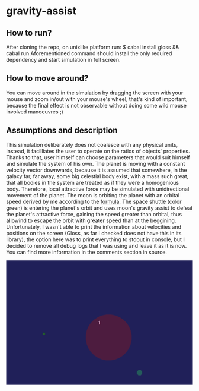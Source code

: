 # gravity-assist

## How to run? 
After cloning the repo, on unixlike platform run:
  $ cabal install gloss && cabal run
Aforementioned command should install the only required dependency and start simulation in full screen.

## How to move around? 
You can move around in the simulation by dragging the screen with your mouse and zoom in/out with your mouse's wheel,
that's kind of important, because the final effect is not observable without doing some wild mouse involved manoeuvres ;)

## Assumptions and description
  This simulation deliberately does not coalesce with any physical units, instead, it facilliates the user to operate on the ratios of objects' properties. Thanks to that, user himself can choose parameters that would suit himself and simulate the system of his own.
  The planet is moving with a constant velocity vector downwards, because it is assumed that somewhere, in the galaxy far, far away, some big celestial body exist, with a mass such great, that all bodies in the system are treated as if they were a homogenious body. Therefore, local attractive force may be simulated with unidirectional movement of the planet.
  The moon is orbiting the planet with an orbital speed derived by me according to the [formula](https://en.wikipedia.org/wiki/Orbital_speed).
  The space shuttle (color green) is entering the planet's orbit and uses moon's gravity assist to defeat the planet's attractive force, gaining the speed greater than orbital, thus allowind to escape the orbit with greater speed than at the beggining.
  Unfortunately, I wasn't able to print the information about velocities and positions on the screen (Gloss, as far I checked does not have this in its library), the option here was to print everything to stdout in console, but I decided to remove all debug logs that I was using and leave it as it is now.
  You can find more information in the comments section in source.
  
  ![](gravity_assist.gif)
  
